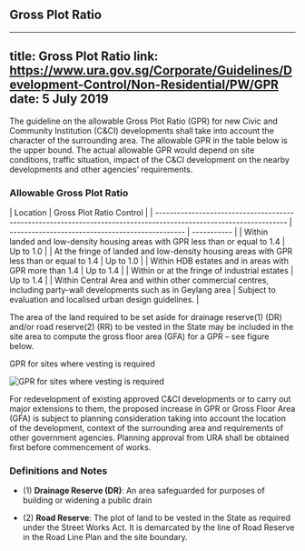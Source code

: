 
## Gross Plot Ratio
---
title: Gross Plot Ratio
link: https://www.ura.gov.sg/Corporate/Guidelines/Development-Control/Non-Residential/PW/GPR
date: 5 July 2019
---

The guideline on the allowable Gross Plot Ratio (GPR) for new Civic and Community Institution (C&CI) developments shall take into account the character of the surrounding area. The allowable GPR in the table below is the upper bound. The actual allowable GPR would depend on site conditions, traffic situation, impact of the C&CI development on the nearby developments and other agencies’ requirements.

### Allowable Gross Plot Ratio

| Location                                                                                                           | Gross Plot Ratio Control                         |
| ------------------------------------------------------------------------------------------------------------------ | ------------------------------------------------ | ----------- |
| Within landed and low-density housing areas with GPR less than or equal to 1.4                                     | Up to 1.0                                        |
| At the fringe of landed and low-density housing areas with GPR less than or equal to 1.4                           | Up to 1.0                                        |
| Within HDB estates and in areas with GPR more than 1.4                                                             | Up to 1.4                                        |
| Within or at the fringe of industrial estates                                                                      | Up to 1.4                                        |
| Within Central Area and within other commercial centres, including party-wall developments such as in Geylang area | Subject to evaluation and localised urban design guidelines. |

The area of the land required to be set aside for drainage reserve(1) (DR) and/or road reserve(2) (RR) to be vested in the State may be included in the site area to compute the gross floor area (GFA) for a GPR – see figure below.

GPR for sites where vesting is required

![GPR for sites where vesting is required](https://www.ura.gov.sg/-/media/Corporate/Guidelines/Development-control/Flats-Condominiums/F01_Gross_Plot_Ratio.jpg?h=100%25&w=100%25)

For redevelopment of existing approved C&CI developments or to carry out major extensions to them, the proposed increase in GPR or Gross Floor Area (GFA) is subject to planning consideration taking into account the location of the development, context of the surrounding area and requirements of other government agencies. Planning approval from URA shall be obtained first before commencement of works.

### Definitions and Notes

- (1) **Drainage Reserve (DR)**: An area safeguarded for purposes of building or widening a public drain

- (2) **Road Reserve**: The plot of land to be vested in the State as required under the Street Works Act. It is demarcated by the line of Road Reserve in the Road Line Plan and the site boundary.